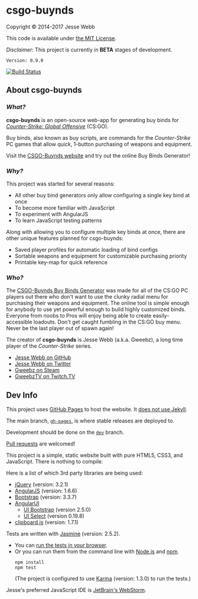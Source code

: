 # csgo-buynds

Copyright © 2014-2017 Jesse Webb

This code is available under [the MIT License](https://github.com/jessewebb/csgo-buynds/blob/gh-pages/LICENSE).

_Disclaimer:_ This project is currently in **BETA** stages of development.

`Version: 0.9.0`

[![Build Status](https://travis-ci.org/jessewebb/csgo-buynds.svg?branch=gh-pages)](https://travis-ci.org/jessewebb/csgo-buynds)

## About csgo-buynds

### _What?_

**csgo-buynds** is an open-source web-app for generating buy binds for _[Counter-Strike: Global Offensive](https://en.wikipedia.org/wiki/Counter-Strike:_Global_Offensive)_ (CS:GO).

Buy binds, also known as buy scripts, are commands for the _Counter-Strike_ PC games that allow quick, 1-button purchasing of weapons and equipment.

Visit the [CSGO-Buynds website](http://csgobuynds.com) and try out the online Buy Binds Generator!

### _Why?_

This project was started for several reasons:

- All other buy bind generators only allow configuring a single key bind at once
- To become more familiar with JavaScript
- To experiment with AngularJS
- To learn JavaScript testing patterns

Along with allowing you to configure multiple key binds at once, there are other unique features planned for csgo-buynds:

- Saved player profiles for automatic loading of bind configs
- Sortable weapons and equipment for customizable purchasing priority
- Printable key-map for quick reference

### _Who?_

The [CSGO-Buynds Buy Binds Generator](http://csgobuynds.com/buy-binds-generator.html) was made for all of the CS:GO PC players out there who don't want to use the clunky radial menu for purchasing their weapons and equipment.
The online tool is simple enough for anybody to use yet powerful enough to build highly customized binds.
Everyone from noobs to Pros will enjoy being able to create easily-accessible loadouts.
Don't get caught fumbling in the CS:GO buy menu. Never be the last player out of spawn again!

The creator of **csgo-buynds** is Jesse Webb (a.k.a. Gweebz), a long time player of the _Counter-Strike_ series.

- [Jesse Webb on GitHub](https://github.com/jessewebb)
- [Jesse Webb on Twitter](https://twitter.com/gweebz)
- [Gweebz on Steam](https://steamcommunity.com/id/gweebz)
- [GweebzTV on Twitch.TV](https://www.twitch.tv/GweebzTV)

## Dev Info

This project uses [GitHub Pages](https://pages.github.com) to host the website. It [does not use Jekyll](https://github.com/blog/572-bypassing-jekyll-on-github-pages).

The main branch, [`gh-pages`](https://github.com/jessewebb/csgo-buynds/tree/gh-pages), is where stable releases are deployed to.

Development should be done on the [`dev`](https://github.com/jessewebb/csgo-buynds/tree/dev) branch.

[Pull requests](https://github.com/jessewebb/csgo-buynds/pulls) are welcomed!

This project is a simple, static website built with pure HTML5, CSS3, and JavaScript. There is nothing to compile.

Here is a list of which 3rd party libraries are being used:

- [jQuery](https://jquery.com) (version: 3.2.1)
- [AngularJS](https://angularjs.org) (version: 1.6.6)
- [Bootstrap](https://getbootstrap.com) (version: 3.3.7)
- [AngularUI](https://angular-ui.github.io)
    - [UI Bootstrap](https://angular-ui.github.io/bootstrap) (version 2.5.0)
    - [UI Select](https://angular-ui.github.io/ui-select) (version 0.19.8)
- [clipboard.js](https://clipboardjs.com) (version: 1.7.1)

Tests are written with [Jasmine](https://jasmine.github.io) (version: 2.5.2).
- You can [run the tests in your browser](http://csgobuynds.com/tests/SpecRunner.html).
- Or you can run them from the command line with [Node.js](https://nodejs.org) and [npm](https://www.npmjs.com).  
  ```
  npm install
  npm test
  ```  
  (The project is configured to use [Karma](https://karma-runner.github.io) (version: 1.3.0) to run the tests.)

Jesse's preferred JavaScript IDE is [JetBrain's WebStorm](https://www.jetbrains.com/webstorm).
